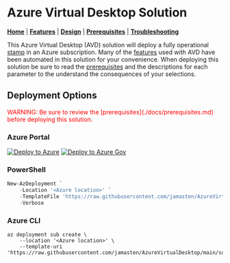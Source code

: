 # Azure Virtual Desktop Solution

[**Home**](./README.md) | [**Features**](./docs/features.md) | [**Design**](./docs/design.md) | [**Prerequisites**](./docs/prerequisites.md) | [**Troubleshooting**](./docs/troubleshooting.md)

This Azure Virtual Desktop (AVD) solution will deploy a fully operational [stamp](https://learn.microsoft.com/azure/architecture/patterns/deployment-stamp) in an Azure subscription. Many of the [features](./docs/features.md) used with AVD have been automated in this solution for your convenience.  When deploying this solution be sure to read the [prerequisites](./docs/prerequisites.md) and the descriptions for each parameter to the understand the consequences of your selections.

## Deployment Options

<p style="color:red;">WARNING: Be sure to review the [prerequisites](./docs/prerequisites.md) before deploying this solution.</p>

### Azure Portal

[![Deploy to Azure](https://aka.ms/deploytoazurebutton)](https://portal.azure.com/#blade/Microsoft_Azure_CreateUIDef/CustomDeploymentBlade/uri/https%3A%2F%2Fraw.githubusercontent.com%2Fjamasten%2FAzureVirtualDesktop%2Fmain%2Fsolution.json/uiFormDefinitionUri/https%3A%2F%2Fraw.githubusercontent.com%2Fjamasten%2FAzureVirtualDesktop%2Fmain%2FuiDefinition.json)
[![Deploy to Azure Gov](https://aka.ms/deploytoazuregovbutton)](https://portal.azure.us/#blade/Microsoft_Azure_CreateUIDef/CustomDeploymentBlade/uri/https%3A%2F%2Fraw.githubusercontent.com%2Fjamasten%2FAzureVirtualDesktop%2Fmain%2Fsolution.json/uiFormDefinitionUri/https%3A%2F%2Fraw.githubusercontent.com%2Fjamasten%2FAzureVirtualDesktop%2Fmain%2FuiDefinition.json)

### PowerShell

````powershell
New-AzDeployment `
    -Location '<Azure location>' `
    -TemplateFile 'https://raw.githubusercontent.com/jamasten/AzureVirtualDesktop/main/solution.json' `
    -Verbose
````

### Azure CLI

````cli
az deployment sub create \
    --location '<Azure location>' \
    --template-uri 'https://raw.githubusercontent.com/jamasten/AzureVirtualDesktop/main/solution.json'
````  
